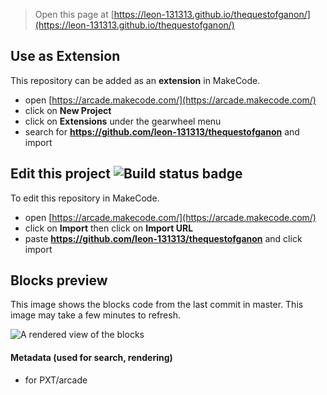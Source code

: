 
> Open this page at [https://leon-131313.github.io/thequestofganon/](https://leon-131313.github.io/thequestofganon/)

## Use as Extension

This repository can be added as an **extension** in MakeCode.

* open [https://arcade.makecode.com/](https://arcade.makecode.com/)
* click on **New Project**
* click on **Extensions** under the gearwheel menu
* search for **https://github.com/leon-131313/thequestofganon** and import

## Edit this project ![Build status badge](https://github.com/leon-131313/thequestofganon/workflows/MakeCode/badge.svg)

To edit this repository in MakeCode.

* open [https://arcade.makecode.com/](https://arcade.makecode.com/)
* click on **Import** then click on **Import URL**
* paste **https://github.com/leon-131313/thequestofganon** and click import

## Blocks preview

This image shows the blocks code from the last commit in master.
This image may take a few minutes to refresh.

![A rendered view of the blocks](https://github.com/leon-131313/thequestofganon/raw/master/.github/makecode/blocks.png)

#### Metadata (used for search, rendering)

* for PXT/arcade
<script src="https://makecode.com/gh-pages-embed.js"></script><script>makeCodeRender("{{ site.makecode.home_url }}", "{{ site.github.owner_name }}/{{ site.github.repository_name }}");</script>
